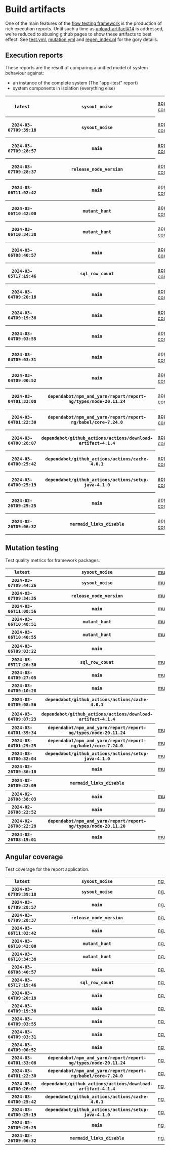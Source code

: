 # Build artifacts

One of the main features of the [flow testing framework](https://github.com/Mastercard/flow) is the production of rich execution reports.
Until such a time as [upload-artifact#14](https://github.com/actions/upload-artifact/issues/14) is addressed, we're reduced to abusing github pages to show these artifacts to best effect.
See [test.yml](https://github.com/Mastercard/flow/blob/main/.github/workflows/test.yml), [mutation.yml](https://github.com/Mastercard/flow/blob/main/.github/workflows/mutation.yml) and [regen_index.pl](https://github.com/Mastercard/flow/blob/pages/regen_index.pl) for the gory details.

## Execution reports

These reports are the result of comparing a unified model of system behaviour against:
 * an instance of the complete system (The "app-itest" report)
 * system components in isolation (everything else)

<!-- start:execution -->
<table>
	<tbody>
		<tr> <th><code>latest</code></th>
			 <th><code>sysout_noise</code></th>
			<td><a href="execution/latest/app-core/target/mctf/latest/index.html">app-core</a></td>
			<td><a href="execution/latest/app-histogram/target/mctf/latest/index.html">app-histogram</a></td>
			<td><a href="execution/latest/app-itest/target/mctf/latest/index.html">app-itest</a></td>
			<td><a href="execution/latest/app-queue/target/mctf/latest/index.html">app-queue</a></td>
			<td><a href="execution/latest/app-store/target/mctf/latest/index.html">app-store</a></td>
			<td><a href="execution/latest/app-ui/target/mctf/latest/index.html">app-ui</a></td>
			<td><a href="execution/latest/app-web-ui/target/mctf/latest/index.html">app-web-ui</a></td>
		</tr>
		<tr> <th><code>2024-03-07T09:39:18</code></th>
			 <th><code>sysout_noise</code></th>
			<td><a href="execution/1709804358/app-core/target/mctf/latest/index.html">app-core</a></td>
			<td><a href="execution/1709804358/app-histogram/target/mctf/latest/index.html">app-histogram</a></td>
			<td><a href="execution/1709804358/app-itest/target/mctf/latest/index.html">app-itest</a></td>
			<td><a href="execution/1709804358/app-queue/target/mctf/latest/index.html">app-queue</a></td>
			<td><a href="execution/1709804358/app-store/target/mctf/latest/index.html">app-store</a></td>
			<td><a href="execution/1709804358/app-ui/target/mctf/latest/index.html">app-ui</a></td>
			<td><a href="execution/1709804358/app-web-ui/target/mctf/latest/index.html">app-web-ui</a></td>
		</tr>
		<tr> <th><code>2024-03-07T09:28:57</code></th>
			 <th><code>main</code></th>
			<td><a href="execution/1709803737/app-core/target/mctf/latest/index.html">app-core</a></td>
			<td><a href="execution/1709803737/app-histogram/target/mctf/latest/index.html">app-histogram</a></td>
			<td><a href="execution/1709803737/app-itest/target/mctf/latest/index.html">app-itest</a></td>
			<td><a href="execution/1709803737/app-queue/target/mctf/latest/index.html">app-queue</a></td>
			<td><a href="execution/1709803737/app-store/target/mctf/latest/index.html">app-store</a></td>
			<td><a href="execution/1709803737/app-ui/target/mctf/latest/index.html">app-ui</a></td>
			<td><a href="execution/1709803737/app-web-ui/target/mctf/latest/index.html">app-web-ui</a></td>
		</tr>
		<tr> <th><code>2024-03-07T09:28:37</code></th>
			 <th><code>release_node_version</code></th>
			<td><a href="execution/1709803717/app-core/target/mctf/latest/index.html">app-core</a></td>
			<td><a href="execution/1709803717/app-histogram/target/mctf/latest/index.html">app-histogram</a></td>
			<td><a href="execution/1709803717/app-itest/target/mctf/latest/index.html">app-itest</a></td>
			<td><a href="execution/1709803717/app-queue/target/mctf/latest/index.html">app-queue</a></td>
			<td><a href="execution/1709803717/app-store/target/mctf/latest/index.html">app-store</a></td>
			<td><a href="execution/1709803717/app-ui/target/mctf/latest/index.html">app-ui</a></td>
			<td><a href="execution/1709803717/app-web-ui/target/mctf/latest/index.html">app-web-ui</a></td>
		</tr>
		<tr> <th><code>2024-03-06T11:02:42</code></th>
			 <th><code>main</code></th>
			<td><a href="execution/1709722962/app-core/target/mctf/latest/index.html">app-core</a></td>
			<td><a href="execution/1709722962/app-histogram/target/mctf/latest/index.html">app-histogram</a></td>
			<td><a href="execution/1709722962/app-itest/target/mctf/latest/index.html">app-itest</a></td>
			<td><a href="execution/1709722962/app-queue/target/mctf/latest/index.html">app-queue</a></td>
			<td><a href="execution/1709722962/app-store/target/mctf/latest/index.html">app-store</a></td>
			<td><a href="execution/1709722962/app-ui/target/mctf/latest/index.html">app-ui</a></td>
			<td><a href="execution/1709722962/app-web-ui/target/mctf/latest/index.html">app-web-ui</a></td>
		</tr>
		<tr> <th><code>2024-03-06T10:42:00</code></th>
			 <th><code>mutant_hunt</code></th>
			<td><a href="execution/1709721720/app-core/target/mctf/latest/index.html">app-core</a></td>
			<td><a href="execution/1709721720/app-histogram/target/mctf/latest/index.html">app-histogram</a></td>
			<td><a href="execution/1709721720/app-itest/target/mctf/latest/index.html">app-itest</a></td>
			<td><a href="execution/1709721720/app-queue/target/mctf/latest/index.html">app-queue</a></td>
			<td><a href="execution/1709721720/app-store/target/mctf/latest/index.html">app-store</a></td>
			<td><a href="execution/1709721720/app-ui/target/mctf/latest/index.html">app-ui</a></td>
			<td><a href="execution/1709721720/app-web-ui/target/mctf/latest/index.html">app-web-ui</a></td>
		</tr>
		<tr> <th><code>2024-03-06T10:34:38</code></th>
			 <th><code>mutant_hunt</code></th>
			<td><a href="execution/1709721278/app-core/target/mctf/latest/index.html">app-core</a></td>
			<td><a href="execution/1709721278/app-histogram/target/mctf/latest/index.html">app-histogram</a></td>
			<td><a href="execution/1709721278/app-itest/target/mctf/latest/index.html">app-itest</a></td>
			<td><a href="execution/1709721278/app-queue/target/mctf/latest/index.html">app-queue</a></td>
			<td><a href="execution/1709721278/app-store/target/mctf/latest/index.html">app-store</a></td>
			<td><a href="execution/1709721278/app-ui/target/mctf/latest/index.html">app-ui</a></td>
			<td><a href="execution/1709721278/app-web-ui/target/mctf/latest/index.html">app-web-ui</a></td>
		</tr>
		<tr> <th><code>2024-03-06T08:40:57</code></th>
			 <th><code>main</code></th>
			<td><a href="execution/1709714457/app-core/target/mctf/latest/index.html">app-core</a></td>
			<td><a href="execution/1709714457/app-histogram/target/mctf/latest/index.html">app-histogram</a></td>
			<td><a href="execution/1709714457/app-itest/target/mctf/latest/index.html">app-itest</a></td>
			<td><a href="execution/1709714457/app-queue/target/mctf/latest/index.html">app-queue</a></td>
			<td><a href="execution/1709714457/app-store/target/mctf/latest/index.html">app-store</a></td>
			<td><a href="execution/1709714457/app-ui/target/mctf/latest/index.html">app-ui</a></td>
			<td><a href="execution/1709714457/app-web-ui/target/mctf/latest/index.html">app-web-ui</a></td>
		</tr>
		<tr> <th><code>2024-03-05T17:19:46</code></th>
			 <th><code>sql_row_count</code></th>
			<td><a href="execution/1709659186/app-core/target/mctf/latest/index.html">app-core</a></td>
			<td><a href="execution/1709659186/app-histogram/target/mctf/latest/index.html">app-histogram</a></td>
			<td><a href="execution/1709659186/app-itest/target/mctf/latest/index.html">app-itest</a></td>
			<td><a href="execution/1709659186/app-queue/target/mctf/latest/index.html">app-queue</a></td>
			<td><a href="execution/1709659186/app-store/target/mctf/latest/index.html">app-store</a></td>
			<td><a href="execution/1709659186/app-ui/target/mctf/latest/index.html">app-ui</a></td>
			<td><a href="execution/1709659186/app-web-ui/target/mctf/latest/index.html">app-web-ui</a></td>
		</tr>
		<tr> <th><code>2024-03-04T09:20:18</code></th>
			 <th><code>main</code></th>
			<td><a href="execution/1709544018/app-core/target/mctf/latest/index.html">app-core</a></td>
			<td><a href="execution/1709544018/app-histogram/target/mctf/latest/index.html">app-histogram</a></td>
			<td><a href="execution/1709544018/app-itest/target/mctf/latest/index.html">app-itest</a></td>
			<td><a href="execution/1709544018/app-queue/target/mctf/latest/index.html">app-queue</a></td>
			<td><a href="execution/1709544018/app-store/target/mctf/latest/index.html">app-store</a></td>
			<td><a href="execution/1709544018/app-ui/target/mctf/latest/index.html">app-ui</a></td>
			<td><a href="execution/1709544018/app-web-ui/target/mctf/latest/index.html">app-web-ui</a></td>
		</tr>
		<tr> <th><code>2024-03-04T09:19:38</code></th>
			 <th><code>main</code></th>
			<td><a href="execution/1709543978/app-core/target/mctf/latest/index.html">app-core</a></td>
			<td><a href="execution/1709543978/app-histogram/target/mctf/latest/index.html">app-histogram</a></td>
			<td><a href="execution/1709543978/app-itest/target/mctf/latest/index.html">app-itest</a></td>
			<td><a href="execution/1709543978/app-queue/target/mctf/latest/index.html">app-queue</a></td>
			<td><a href="execution/1709543978/app-store/target/mctf/latest/index.html">app-store</a></td>
			<td><a href="execution/1709543978/app-ui/target/mctf/latest/index.html">app-ui</a></td>
			<td><a href="execution/1709543978/app-web-ui/target/mctf/latest/index.html">app-web-ui</a></td>
		</tr>
		<tr> <th><code>2024-03-04T09:03:55</code></th>
			 <th><code>main</code></th>
			<td><a href="execution/1709543035/app-core/target/mctf/latest/index.html">app-core</a></td>
			<td><a href="execution/1709543035/app-histogram/target/mctf/latest/index.html">app-histogram</a></td>
			<td><a href="execution/1709543035/app-itest/target/mctf/latest/index.html">app-itest</a></td>
			<td><a href="execution/1709543035/app-queue/target/mctf/latest/index.html">app-queue</a></td>
			<td><a href="execution/1709543035/app-store/target/mctf/latest/index.html">app-store</a></td>
			<td><a href="execution/1709543035/app-ui/target/mctf/latest/index.html">app-ui</a></td>
			<td><a href="execution/1709543035/app-web-ui/target/mctf/latest/index.html">app-web-ui</a></td>
		</tr>
		<tr> <th><code>2024-03-04T09:03:31</code></th>
			 <th><code>main</code></th>
			<td><a href="execution/1709543011/app-core/target/mctf/latest/index.html">app-core</a></td>
			<td><a href="execution/1709543011/app-histogram/target/mctf/latest/index.html">app-histogram</a></td>
			<td><a href="execution/1709543011/app-itest/target/mctf/latest/index.html">app-itest</a></td>
			<td><a href="execution/1709543011/app-queue/target/mctf/latest/index.html">app-queue</a></td>
			<td><a href="execution/1709543011/app-store/target/mctf/latest/index.html">app-store</a></td>
			<td><a href="execution/1709543011/app-ui/target/mctf/latest/index.html">app-ui</a></td>
			<td><a href="execution/1709543011/app-web-ui/target/mctf/latest/index.html">app-web-ui</a></td>
		</tr>
		<tr> <th><code>2024-03-04T09:00:52</code></th>
			 <th><code>main</code></th>
			<td><a href="execution/1709542852/app-core/target/mctf/latest/index.html">app-core</a></td>
			<td><a href="execution/1709542852/app-histogram/target/mctf/latest/index.html">app-histogram</a></td>
			<td><a href="execution/1709542852/app-itest/target/mctf/latest/index.html">app-itest</a></td>
			<td><a href="execution/1709542852/app-queue/target/mctf/latest/index.html">app-queue</a></td>
			<td><a href="execution/1709542852/app-store/target/mctf/latest/index.html">app-store</a></td>
			<td><a href="execution/1709542852/app-ui/target/mctf/latest/index.html">app-ui</a></td>
			<td><a href="execution/1709542852/app-web-ui/target/mctf/latest/index.html">app-web-ui</a></td>
		</tr>
		<tr> <th><code>2024-03-04T01:33:08</code></th>
			 <th><code>dependabot/npm_and_yarn/report/report-ng/types/node-20.11.24</code></th>
			<td><a href="execution/1709515988/app-core/target/mctf/latest/index.html">app-core</a></td>
			<td><a href="execution/1709515988/app-histogram/target/mctf/latest/index.html">app-histogram</a></td>
			<td><a href="execution/1709515988/app-itest/target/mctf/latest/index.html">app-itest</a></td>
			<td><a href="execution/1709515988/app-queue/target/mctf/latest/index.html">app-queue</a></td>
			<td><a href="execution/1709515988/app-store/target/mctf/latest/index.html">app-store</a></td>
			<td><a href="execution/1709515988/app-ui/target/mctf/latest/index.html">app-ui</a></td>
			<td><a href="execution/1709515988/app-web-ui/target/mctf/latest/index.html">app-web-ui</a></td>
		</tr>
		<tr> <th><code>2024-03-04T01:22:30</code></th>
			 <th><code>dependabot/npm_and_yarn/report/report-ng/babel/core-7.24.0</code></th>
			<td><a href="execution/1709515350/app-core/target/mctf/latest/index.html">app-core</a></td>
			<td><a href="execution/1709515350/app-histogram/target/mctf/latest/index.html">app-histogram</a></td>
			<td><a href="execution/1709515350/app-itest/target/mctf/latest/index.html">app-itest</a></td>
			<td><a href="execution/1709515350/app-queue/target/mctf/latest/index.html">app-queue</a></td>
			<td><a href="execution/1709515350/app-store/target/mctf/latest/index.html">app-store</a></td>
			<td><a href="execution/1709515350/app-ui/target/mctf/latest/index.html">app-ui</a></td>
			<td><a href="execution/1709515350/app-web-ui/target/mctf/latest/index.html">app-web-ui</a></td>
		</tr>
		<tr> <th><code>2024-03-04T00:26:07</code></th>
			 <th><code>dependabot/github_actions/actions/download-artifact-4.1.4</code></th>
			<td><a href="execution/1709511967/app-core/target/mctf/latest/index.html">app-core</a></td>
			<td><a href="execution/1709511967/app-histogram/target/mctf/latest/index.html">app-histogram</a></td>
			<td><a href="execution/1709511967/app-itest/target/mctf/latest/index.html">app-itest</a></td>
			<td><a href="execution/1709511967/app-queue/target/mctf/latest/index.html">app-queue</a></td>
			<td><a href="execution/1709511967/app-store/target/mctf/latest/index.html">app-store</a></td>
			<td><a href="execution/1709511967/app-ui/target/mctf/latest/index.html">app-ui</a></td>
			<td><a href="execution/1709511967/app-web-ui/target/mctf/latest/index.html">app-web-ui</a></td>
		</tr>
		<tr> <th><code>2024-03-04T00:25:42</code></th>
			 <th><code>dependabot/github_actions/actions/cache-4.0.1</code></th>
			<td><a href="execution/1709511942/app-core/target/mctf/latest/index.html">app-core</a></td>
			<td><a href="execution/1709511942/app-histogram/target/mctf/latest/index.html">app-histogram</a></td>
			<td><a href="execution/1709511942/app-itest/target/mctf/latest/index.html">app-itest</a></td>
			<td><a href="execution/1709511942/app-queue/target/mctf/latest/index.html">app-queue</a></td>
			<td><a href="execution/1709511942/app-store/target/mctf/latest/index.html">app-store</a></td>
			<td><a href="execution/1709511942/app-ui/target/mctf/latest/index.html">app-ui</a></td>
			<td><a href="execution/1709511942/app-web-ui/target/mctf/latest/index.html">app-web-ui</a></td>
		</tr>
		<tr> <th><code>2024-03-04T00:25:19</code></th>
			 <th><code>dependabot/github_actions/actions/setup-java-4.1.0</code></th>
			<td><a href="execution/1709511919/app-core/target/mctf/latest/index.html">app-core</a></td>
			<td><a href="execution/1709511919/app-histogram/target/mctf/latest/index.html">app-histogram</a></td>
			<td><a href="execution/1709511919/app-itest/target/mctf/latest/index.html">app-itest</a></td>
			<td><a href="execution/1709511919/app-queue/target/mctf/latest/index.html">app-queue</a></td>
			<td><a href="execution/1709511919/app-store/target/mctf/latest/index.html">app-store</a></td>
			<td><a href="execution/1709511919/app-ui/target/mctf/latest/index.html">app-ui</a></td>
			<td><a href="execution/1709511919/app-web-ui/target/mctf/latest/index.html">app-web-ui</a></td>
		</tr>
		<tr> <th><code>2024-02-26T09:29:25</code></th>
			 <th><code>main</code></th>
			<td><a href="execution/1708939765/app-core/target/mctf/latest/index.html">app-core</a></td>
			<td><a href="execution/1708939765/app-histogram/target/mctf/latest/index.html">app-histogram</a></td>
			<td><a href="execution/1708939765/app-itest/target/mctf/latest/index.html">app-itest</a></td>
			<td><a href="execution/1708939765/app-queue/target/mctf/latest/index.html">app-queue</a></td>
			<td><a href="execution/1708939765/app-store/target/mctf/latest/index.html">app-store</a></td>
			<td><a href="execution/1708939765/app-ui/target/mctf/latest/index.html">app-ui</a></td>
			<td><a href="execution/1708939765/app-web-ui/target/mctf/latest/index.html">app-web-ui</a></td>
		</tr>
		<tr> <th><code>2024-02-26T09:06:32</code></th>
			 <th><code>mermaid_links_disable</code></th>
			<td><a href="execution/1708938392/app-core/target/mctf/latest/index.html">app-core</a></td>
			<td><a href="execution/1708938392/app-histogram/target/mctf/latest/index.html">app-histogram</a></td>
			<td><a href="execution/1708938392/app-itest/target/mctf/latest/index.html">app-itest</a></td>
			<td><a href="execution/1708938392/app-queue/target/mctf/latest/index.html">app-queue</a></td>
			<td><a href="execution/1708938392/app-store/target/mctf/latest/index.html">app-store</a></td>
			<td><a href="execution/1708938392/app-ui/target/mctf/latest/index.html">app-ui</a></td>
			<td><a href="execution/1708938392/app-web-ui/target/mctf/latest/index.html">app-web-ui</a></td>
		</tr>
	</tbody>
</table>
<!-- end:execution -->

## Mutation testing

Test quality metrics for framework packages.

<!-- start:mutation -->
<table>
	<tbody>
		<tr> <th><code>latest</code></th>
			 <th><code>sysout_noise</code></th>
			<td><a href="mutation/latest/mutation_report/index.html">mutation</a></td>
			<td></td>
			<td></td>
			<td></td>
			<td></td>
			<td></td>
			<td></td>
			<td></td>
			<td></td>
			<td></td>
			<td></td>
			<td></td>
			<td></td>
			<td></td>
			<td></td>
		</tr>
		<tr> <th><code>2024-03-07T09:44:26</code></th>
			 <th><code>sysout_noise</code></th>
			<td><a href="mutation/1709804666/mutation_report/index.html">mutation</a></td>
			<td></td>
			<td></td>
			<td></td>
			<td></td>
			<td></td>
			<td></td>
			<td></td>
			<td></td>
			<td></td>
			<td></td>
			<td></td>
			<td></td>
			<td></td>
			<td></td>
		</tr>
		<tr> <th><code>2024-03-07T09:34:35</code></th>
			 <th><code>release_node_version</code></th>
			<td><a href="mutation/1709804075/mutation_report/index.html">mutation</a></td>
			<td></td>
			<td></td>
			<td></td>
			<td></td>
			<td></td>
			<td></td>
			<td></td>
			<td></td>
			<td></td>
			<td></td>
			<td></td>
			<td></td>
			<td></td>
			<td></td>
		</tr>
		<tr> <th><code>2024-03-06T11:08:56</code></th>
			 <th><code>main</code></th>
			<td><a href="mutation/1709723336/mutation_report/index.html">mutation</a></td>
			<td></td>
			<td></td>
			<td></td>
			<td></td>
			<td></td>
			<td></td>
			<td></td>
			<td></td>
			<td></td>
			<td></td>
			<td></td>
			<td></td>
			<td></td>
			<td></td>
		</tr>
		<tr> <th><code>2024-03-06T10:48:51</code></th>
			 <th><code>mutant_hunt</code></th>
			<td><a href="mutation/1709722131/mutation_report/index.html">mutation</a></td>
			<td></td>
			<td></td>
			<td></td>
			<td></td>
			<td></td>
			<td></td>
			<td></td>
			<td></td>
			<td></td>
			<td></td>
			<td></td>
			<td></td>
			<td></td>
			<td></td>
		</tr>
		<tr> <th><code>2024-03-06T10:40:55</code></th>
			 <th><code>mutant_hunt</code></th>
			<td><a href="mutation/1709721655/mutation_report/index.html">mutation</a></td>
			<td></td>
			<td></td>
			<td></td>
			<td></td>
			<td></td>
			<td></td>
			<td></td>
			<td></td>
			<td></td>
			<td></td>
			<td></td>
			<td></td>
			<td></td>
			<td></td>
		</tr>
		<tr> <th><code>2024-03-06T09:03:22</code></th>
			 <th><code>main</code></th>
			<td></td>
			<td><a href="mutation/1709715802/mutation_report/index.html">mutation_report</a></td>
			<td><a href="mutation/1709715802/project_mutation_reports/api/target/pit-reports/index.html">project_mutation_reports/api/target/pit-reports</a></td>
			<td><a href="mutation/1709715802/project_mutation_reports/builder/target/pit-reports/index.html">project_mutation_reports/builder/target/pit-reports</a></td>
			<td><a href="mutation/1709715802/project_mutation_reports/message/message-core/target/pit-reports/index.html">project_mutation_reports/message/message-core/target/pit-reports</a></td>
			<td><a href="mutation/1709715802/project_mutation_reports/message/message-http/target/pit-reports/index.html">project_mutation_reports/message/message-http/target/pit-reports</a></td>
			<td><a href="mutation/1709715802/project_mutation_reports/message/message-json/target/pit-reports/index.html">project_mutation_reports/message/message-json/target/pit-reports</a></td>
			<td><a href="mutation/1709715802/project_mutation_reports/message/message-sql/target/pit-reports/index.html">project_mutation_reports/message/message-sql/target/pit-reports</a></td>
			<td><a href="mutation/1709715802/project_mutation_reports/message/message-text/target/pit-reports/index.html">project_mutation_reports/message/message-text/target/pit-reports</a></td>
			<td><a href="mutation/1709715802/project_mutation_reports/message/message-web/target/pit-reports/index.html">project_mutation_reports/message/message-web/target/pit-reports</a></td>
			<td><a href="mutation/1709715802/project_mutation_reports/message/message-xml/target/pit-reports/index.html">project_mutation_reports/message/message-xml/target/pit-reports</a></td>
			<td><a href="mutation/1709715802/project_mutation_reports/model/target/pit-reports/index.html">project_mutation_reports/model/target/pit-reports</a></td>
			<td><a href="mutation/1709715802/project_mutation_reports/report/report-core/target/pit-reports/index.html">project_mutation_reports/report/report-core/target/pit-reports</a></td>
			<td><a href="mutation/1709715802/project_mutation_reports/validation/validation-core/target/pit-reports/index.html">project_mutation_reports/validation/validation-core/target/pit-reports</a></td>
			<td><a href="mutation/1709715802/project_mutation_reports/validation/validation-junit5/target/pit-reports/index.html">project_mutation_reports/validation/validation-junit5/target/pit-reports</a></td>
		</tr>
		<tr> <th><code>2024-03-05T17:26:30</code></th>
			 <th><code>sql_row_count</code></th>
			<td><a href="mutation/1709659590/mutation_report/index.html">mutation</a></td>
			<td></td>
			<td></td>
			<td></td>
			<td></td>
			<td></td>
			<td></td>
			<td></td>
			<td></td>
			<td></td>
			<td></td>
			<td></td>
			<td></td>
			<td></td>
			<td></td>
		</tr>
		<tr> <th><code>2024-03-04T09:27:05</code></th>
			 <th><code>main</code></th>
			<td><a href="mutation/1709544425/mutation_report/index.html">mutation</a></td>
			<td></td>
			<td></td>
			<td></td>
			<td></td>
			<td></td>
			<td></td>
			<td></td>
			<td></td>
			<td></td>
			<td></td>
			<td></td>
			<td></td>
			<td></td>
			<td></td>
		</tr>
		<tr> <th><code>2024-03-04T09:10:28</code></th>
			 <th><code>main</code></th>
			<td><a href="mutation/1709543428/mutation_report/index.html">mutation</a></td>
			<td></td>
			<td></td>
			<td></td>
			<td></td>
			<td></td>
			<td></td>
			<td></td>
			<td></td>
			<td></td>
			<td></td>
			<td></td>
			<td></td>
			<td></td>
			<td></td>
		</tr>
		<tr> <th><code>2024-03-04T09:08:56</code></th>
			 <th><code>dependabot/github_actions/actions/cache-4.0.1</code></th>
			<td></td>
			<td><a href="mutation/1709543336/mutation_report/index.html">mutation_report</a></td>
			<td><a href="mutation/1709543336/project_mutation_reports/api/target/pit-reports/index.html">project_mutation_reports/api/target/pit-reports</a></td>
			<td><a href="mutation/1709543336/project_mutation_reports/builder/target/pit-reports/index.html">project_mutation_reports/builder/target/pit-reports</a></td>
			<td><a href="mutation/1709543336/project_mutation_reports/message/message-core/target/pit-reports/index.html">project_mutation_reports/message/message-core/target/pit-reports</a></td>
			<td><a href="mutation/1709543336/project_mutation_reports/message/message-http/target/pit-reports/index.html">project_mutation_reports/message/message-http/target/pit-reports</a></td>
			<td><a href="mutation/1709543336/project_mutation_reports/message/message-json/target/pit-reports/index.html">project_mutation_reports/message/message-json/target/pit-reports</a></td>
			<td><a href="mutation/1709543336/project_mutation_reports/message/message-sql/target/pit-reports/index.html">project_mutation_reports/message/message-sql/target/pit-reports</a></td>
			<td><a href="mutation/1709543336/project_mutation_reports/message/message-text/target/pit-reports/index.html">project_mutation_reports/message/message-text/target/pit-reports</a></td>
			<td><a href="mutation/1709543336/project_mutation_reports/message/message-web/target/pit-reports/index.html">project_mutation_reports/message/message-web/target/pit-reports</a></td>
			<td><a href="mutation/1709543336/project_mutation_reports/message/message-xml/target/pit-reports/index.html">project_mutation_reports/message/message-xml/target/pit-reports</a></td>
			<td><a href="mutation/1709543336/project_mutation_reports/model/target/pit-reports/index.html">project_mutation_reports/model/target/pit-reports</a></td>
			<td><a href="mutation/1709543336/project_mutation_reports/report/report-core/target/pit-reports/index.html">project_mutation_reports/report/report-core/target/pit-reports</a></td>
			<td><a href="mutation/1709543336/project_mutation_reports/validation/validation-core/target/pit-reports/index.html">project_mutation_reports/validation/validation-core/target/pit-reports</a></td>
			<td><a href="mutation/1709543336/project_mutation_reports/validation/validation-junit5/target/pit-reports/index.html">project_mutation_reports/validation/validation-junit5/target/pit-reports</a></td>
		</tr>
		<tr> <th><code>2024-03-04T09:07:23</code></th>
			 <th><code>dependabot/github_actions/actions/download-artifact-4.1.4</code></th>
			<td></td>
			<td><a href="mutation/1709543243/mutation_report/index.html">mutation_report</a></td>
			<td><a href="mutation/1709543243/project_mutation_reports/api/target/pit-reports/index.html">project_mutation_reports/api/target/pit-reports</a></td>
			<td><a href="mutation/1709543243/project_mutation_reports/builder/target/pit-reports/index.html">project_mutation_reports/builder/target/pit-reports</a></td>
			<td><a href="mutation/1709543243/project_mutation_reports/message/message-core/target/pit-reports/index.html">project_mutation_reports/message/message-core/target/pit-reports</a></td>
			<td><a href="mutation/1709543243/project_mutation_reports/message/message-http/target/pit-reports/index.html">project_mutation_reports/message/message-http/target/pit-reports</a></td>
			<td><a href="mutation/1709543243/project_mutation_reports/message/message-json/target/pit-reports/index.html">project_mutation_reports/message/message-json/target/pit-reports</a></td>
			<td><a href="mutation/1709543243/project_mutation_reports/message/message-sql/target/pit-reports/index.html">project_mutation_reports/message/message-sql/target/pit-reports</a></td>
			<td><a href="mutation/1709543243/project_mutation_reports/message/message-text/target/pit-reports/index.html">project_mutation_reports/message/message-text/target/pit-reports</a></td>
			<td><a href="mutation/1709543243/project_mutation_reports/message/message-web/target/pit-reports/index.html">project_mutation_reports/message/message-web/target/pit-reports</a></td>
			<td><a href="mutation/1709543243/project_mutation_reports/message/message-xml/target/pit-reports/index.html">project_mutation_reports/message/message-xml/target/pit-reports</a></td>
			<td><a href="mutation/1709543243/project_mutation_reports/model/target/pit-reports/index.html">project_mutation_reports/model/target/pit-reports</a></td>
			<td><a href="mutation/1709543243/project_mutation_reports/report/report-core/target/pit-reports/index.html">project_mutation_reports/report/report-core/target/pit-reports</a></td>
			<td><a href="mutation/1709543243/project_mutation_reports/validation/validation-core/target/pit-reports/index.html">project_mutation_reports/validation/validation-core/target/pit-reports</a></td>
			<td><a href="mutation/1709543243/project_mutation_reports/validation/validation-junit5/target/pit-reports/index.html">project_mutation_reports/validation/validation-junit5/target/pit-reports</a></td>
		</tr>
		<tr> <th><code>2024-03-04T01:39:34</code></th>
			 <th><code>dependabot/npm_and_yarn/report/report-ng/types/node-20.11.24</code></th>
			<td><a href="mutation/1709516374/mutation_report/index.html">mutation</a></td>
			<td></td>
			<td></td>
			<td></td>
			<td></td>
			<td></td>
			<td></td>
			<td></td>
			<td></td>
			<td></td>
			<td></td>
			<td></td>
			<td></td>
			<td></td>
			<td></td>
		</tr>
		<tr> <th><code>2024-03-04T01:29:25</code></th>
			 <th><code>dependabot/npm_and_yarn/report/report-ng/babel/core-7.24.0</code></th>
			<td><a href="mutation/1709515765/mutation_report/index.html">mutation</a></td>
			<td></td>
			<td></td>
			<td></td>
			<td></td>
			<td></td>
			<td></td>
			<td></td>
			<td></td>
			<td></td>
			<td></td>
			<td></td>
			<td></td>
			<td></td>
			<td></td>
		</tr>
		<tr> <th><code>2024-03-04T00:32:04</code></th>
			 <th><code>dependabot/github_actions/actions/setup-java-4.1.0</code></th>
			<td><a href="mutation/1709512324/mutation_report/index.html">mutation</a></td>
			<td></td>
			<td></td>
			<td></td>
			<td></td>
			<td></td>
			<td></td>
			<td></td>
			<td></td>
			<td></td>
			<td></td>
			<td></td>
			<td></td>
			<td></td>
			<td></td>
		</tr>
		<tr> <th><code>2024-02-26T09:36:10</code></th>
			 <th><code>main</code></th>
			<td><a href="mutation/1708940170/mutation_report/index.html">mutation</a></td>
			<td></td>
			<td></td>
			<td></td>
			<td></td>
			<td></td>
			<td></td>
			<td></td>
			<td></td>
			<td></td>
			<td></td>
			<td></td>
			<td></td>
			<td></td>
			<td></td>
		</tr>
		<tr> <th><code>2024-02-26T09:22:09</code></th>
			 <th><code>mermaid_links_disable</code></th>
			<td></td>
			<td><a href="mutation/1708939329/mutation_report/index.html">mutation_report</a></td>
			<td><a href="mutation/1708939329/project_mutation_reports/api/target/pit-reports/index.html">project_mutation_reports/api/target/pit-reports</a></td>
			<td><a href="mutation/1708939329/project_mutation_reports/builder/target/pit-reports/index.html">project_mutation_reports/builder/target/pit-reports</a></td>
			<td><a href="mutation/1708939329/project_mutation_reports/message/message-core/target/pit-reports/index.html">project_mutation_reports/message/message-core/target/pit-reports</a></td>
			<td><a href="mutation/1708939329/project_mutation_reports/message/message-http/target/pit-reports/index.html">project_mutation_reports/message/message-http/target/pit-reports</a></td>
			<td><a href="mutation/1708939329/project_mutation_reports/message/message-json/target/pit-reports/index.html">project_mutation_reports/message/message-json/target/pit-reports</a></td>
			<td><a href="mutation/1708939329/project_mutation_reports/message/message-sql/target/pit-reports/index.html">project_mutation_reports/message/message-sql/target/pit-reports</a></td>
			<td><a href="mutation/1708939329/project_mutation_reports/message/message-text/target/pit-reports/index.html">project_mutation_reports/message/message-text/target/pit-reports</a></td>
			<td><a href="mutation/1708939329/project_mutation_reports/message/message-web/target/pit-reports/index.html">project_mutation_reports/message/message-web/target/pit-reports</a></td>
			<td><a href="mutation/1708939329/project_mutation_reports/message/message-xml/target/pit-reports/index.html">project_mutation_reports/message/message-xml/target/pit-reports</a></td>
			<td><a href="mutation/1708939329/project_mutation_reports/model/target/pit-reports/index.html">project_mutation_reports/model/target/pit-reports</a></td>
			<td><a href="mutation/1708939329/project_mutation_reports/report/report-core/target/pit-reports/index.html">project_mutation_reports/report/report-core/target/pit-reports</a></td>
			<td><a href="mutation/1708939329/project_mutation_reports/validation/validation-core/target/pit-reports/index.html">project_mutation_reports/validation/validation-core/target/pit-reports</a></td>
			<td><a href="mutation/1708939329/project_mutation_reports/validation/validation-junit5/target/pit-reports/index.html">project_mutation_reports/validation/validation-junit5/target/pit-reports</a></td>
		</tr>
		<tr> <th><code>2024-02-26T08:38:03</code></th>
			 <th><code>main</code></th>
			<td><a href="mutation/1708936683/mutation_report/index.html">mutation</a></td>
			<td></td>
			<td></td>
			<td></td>
			<td></td>
			<td></td>
			<td></td>
			<td></td>
			<td></td>
			<td></td>
			<td></td>
			<td></td>
			<td></td>
			<td></td>
			<td></td>
		</tr>
		<tr> <th><code>2024-02-26T08:22:52</code></th>
			 <th><code>main</code></th>
			<td><a href="mutation/1708935772/mutation_report/index.html">mutation</a></td>
			<td></td>
			<td></td>
			<td></td>
			<td></td>
			<td></td>
			<td></td>
			<td></td>
			<td></td>
			<td></td>
			<td></td>
			<td></td>
			<td></td>
			<td></td>
			<td></td>
		</tr>
		<tr> <th><code>2024-02-26T08:22:28</code></th>
			 <th><code>dependabot/npm_and_yarn/report/report-ng/types/node-20.11.20</code></th>
			<td></td>
			<td><a href="mutation/1708935748/mutation_report/index.html">mutation_report</a></td>
			<td><a href="mutation/1708935748/project_mutation_reports/api/target/pit-reports/index.html">project_mutation_reports/api/target/pit-reports</a></td>
			<td><a href="mutation/1708935748/project_mutation_reports/builder/target/pit-reports/index.html">project_mutation_reports/builder/target/pit-reports</a></td>
			<td><a href="mutation/1708935748/project_mutation_reports/message/message-core/target/pit-reports/index.html">project_mutation_reports/message/message-core/target/pit-reports</a></td>
			<td><a href="mutation/1708935748/project_mutation_reports/message/message-http/target/pit-reports/index.html">project_mutation_reports/message/message-http/target/pit-reports</a></td>
			<td><a href="mutation/1708935748/project_mutation_reports/message/message-json/target/pit-reports/index.html">project_mutation_reports/message/message-json/target/pit-reports</a></td>
			<td><a href="mutation/1708935748/project_mutation_reports/message/message-sql/target/pit-reports/index.html">project_mutation_reports/message/message-sql/target/pit-reports</a></td>
			<td><a href="mutation/1708935748/project_mutation_reports/message/message-text/target/pit-reports/index.html">project_mutation_reports/message/message-text/target/pit-reports</a></td>
			<td><a href="mutation/1708935748/project_mutation_reports/message/message-web/target/pit-reports/index.html">project_mutation_reports/message/message-web/target/pit-reports</a></td>
			<td><a href="mutation/1708935748/project_mutation_reports/message/message-xml/target/pit-reports/index.html">project_mutation_reports/message/message-xml/target/pit-reports</a></td>
			<td><a href="mutation/1708935748/project_mutation_reports/model/target/pit-reports/index.html">project_mutation_reports/model/target/pit-reports</a></td>
			<td><a href="mutation/1708935748/project_mutation_reports/report/report-core/target/pit-reports/index.html">project_mutation_reports/report/report-core/target/pit-reports</a></td>
			<td><a href="mutation/1708935748/project_mutation_reports/validation/validation-core/target/pit-reports/index.html">project_mutation_reports/validation/validation-core/target/pit-reports</a></td>
			<td><a href="mutation/1708935748/project_mutation_reports/validation/validation-junit5/target/pit-reports/index.html">project_mutation_reports/validation/validation-junit5/target/pit-reports</a></td>
		</tr>
		<tr> <th><code>2024-02-26T08:19:01</code></th>
			 <th><code>main</code></th>
			<td><a href="mutation/1708935541/mutation_report/index.html">mutation</a></td>
			<td></td>
			<td></td>
			<td></td>
			<td></td>
			<td></td>
			<td></td>
			<td></td>
			<td></td>
			<td></td>
			<td></td>
			<td></td>
			<td></td>
			<td></td>
			<td></td>
		</tr>
	</tbody>
</table>
<!-- end:mutation -->

## Angular coverage

Test coverage for the report application.

<!-- start:ng_coverage -->
<table>
	<tbody>
		<tr> <th><code>latest</code></th>
			 <th><code>sysout_noise</code></th>
			<td><a href="ng_coverage/latest/report/index.html">ng_coverage</a></td>
		</tr>
		<tr> <th><code>2024-03-07T09:39:18</code></th>
			 <th><code>sysout_noise</code></th>
			<td><a href="ng_coverage/1709804358/report/index.html">ng_coverage</a></td>
		</tr>
		<tr> <th><code>2024-03-07T09:28:57</code></th>
			 <th><code>main</code></th>
			<td><a href="ng_coverage/1709803737/report/index.html">ng_coverage</a></td>
		</tr>
		<tr> <th><code>2024-03-07T09:28:37</code></th>
			 <th><code>release_node_version</code></th>
			<td><a href="ng_coverage/1709803717/report/index.html">ng_coverage</a></td>
		</tr>
		<tr> <th><code>2024-03-06T11:02:42</code></th>
			 <th><code>main</code></th>
			<td><a href="ng_coverage/1709722962/report/index.html">ng_coverage</a></td>
		</tr>
		<tr> <th><code>2024-03-06T10:42:00</code></th>
			 <th><code>mutant_hunt</code></th>
			<td><a href="ng_coverage/1709721720/report/index.html">ng_coverage</a></td>
		</tr>
		<tr> <th><code>2024-03-06T10:34:38</code></th>
			 <th><code>mutant_hunt</code></th>
			<td><a href="ng_coverage/1709721278/report/index.html">ng_coverage</a></td>
		</tr>
		<tr> <th><code>2024-03-06T08:40:57</code></th>
			 <th><code>main</code></th>
			<td><a href="ng_coverage/1709714457/report/index.html">ng_coverage</a></td>
		</tr>
		<tr> <th><code>2024-03-05T17:19:46</code></th>
			 <th><code>sql_row_count</code></th>
			<td><a href="ng_coverage/1709659186/report/index.html">ng_coverage</a></td>
		</tr>
		<tr> <th><code>2024-03-04T09:20:18</code></th>
			 <th><code>main</code></th>
			<td><a href="ng_coverage/1709544018/report/index.html">ng_coverage</a></td>
		</tr>
		<tr> <th><code>2024-03-04T09:19:38</code></th>
			 <th><code>main</code></th>
			<td><a href="ng_coverage/1709543978/report/index.html">ng_coverage</a></td>
		</tr>
		<tr> <th><code>2024-03-04T09:03:55</code></th>
			 <th><code>main</code></th>
			<td><a href="ng_coverage/1709543035/report/index.html">ng_coverage</a></td>
		</tr>
		<tr> <th><code>2024-03-04T09:03:31</code></th>
			 <th><code>main</code></th>
			<td><a href="ng_coverage/1709543011/report/index.html">ng_coverage</a></td>
		</tr>
		<tr> <th><code>2024-03-04T09:00:52</code></th>
			 <th><code>main</code></th>
			<td><a href="ng_coverage/1709542852/report/index.html">ng_coverage</a></td>
		</tr>
		<tr> <th><code>2024-03-04T01:33:08</code></th>
			 <th><code>dependabot/npm_and_yarn/report/report-ng/types/node-20.11.24</code></th>
			<td><a href="ng_coverage/1709515988/report/index.html">ng_coverage</a></td>
		</tr>
		<tr> <th><code>2024-03-04T01:22:30</code></th>
			 <th><code>dependabot/npm_and_yarn/report/report-ng/babel/core-7.24.0</code></th>
			<td><a href="ng_coverage/1709515350/report/index.html">ng_coverage</a></td>
		</tr>
		<tr> <th><code>2024-03-04T00:26:07</code></th>
			 <th><code>dependabot/github_actions/actions/download-artifact-4.1.4</code></th>
			<td><a href="ng_coverage/1709511967/report/index.html">ng_coverage</a></td>
		</tr>
		<tr> <th><code>2024-03-04T00:25:42</code></th>
			 <th><code>dependabot/github_actions/actions/cache-4.0.1</code></th>
			<td><a href="ng_coverage/1709511942/report/index.html">ng_coverage</a></td>
		</tr>
		<tr> <th><code>2024-03-04T00:25:19</code></th>
			 <th><code>dependabot/github_actions/actions/setup-java-4.1.0</code></th>
			<td><a href="ng_coverage/1709511919/report/index.html">ng_coverage</a></td>
		</tr>
		<tr> <th><code>2024-02-26T09:29:25</code></th>
			 <th><code>main</code></th>
			<td><a href="ng_coverage/1708939765/report/index.html">ng_coverage</a></td>
		</tr>
		<tr> <th><code>2024-02-26T09:06:32</code></th>
			 <th><code>mermaid_links_disable</code></th>
			<td><a href="ng_coverage/1708938392/report/index.html">ng_coverage</a></td>
		</tr>
	</tbody>
</table>
<!-- end:ng_coverage -->